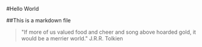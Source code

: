 #Hello World

##This is a markdown file

>"If more of us valued food and cheer and song above hoarded gold, it would be a merrier world."
>   J.R.R. Tolkien 
